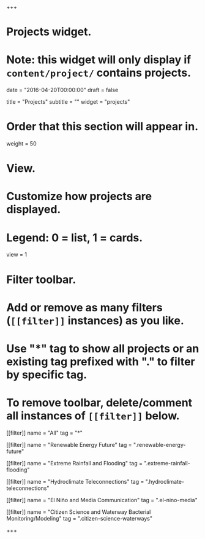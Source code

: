 +++
# Projects widget.
# Note: this widget will only display if `content/project/` contains projects.

date = "2016-04-20T00:00:00"
draft = false

title = "Projects"
subtitle = ""
widget = "projects"

# Order that this section will appear in.
weight = 50

# View.
# Customize how projects are displayed.
# Legend: 0 = list, 1 = cards.
view = 1

# Filter toolbar.
# Add or remove as many filters (`[[filter]]` instances) as you like.
# Use "*" tag to show all projects or an existing tag prefixed with "." to filter by specific tag.
# To remove toolbar, delete/comment all instances of `[[filter]]` below.
[[filter]]
  name = "All"
  tag = "*"
  
[[filter]]
  name = "Renewable Energy Future"
  tag = ".renewable-energy-future"

[[filter]]
  name = "Extreme Rainfall and Flooding"
  tag = ".extreme-rainfall-flooding"
  
[[filter]]
  name = "Hydroclimate Teleconnections"
  tag = ".hydroclimate-teleconnections"
  
[[filter]]
  name = "El Niño and Media Communication"
  tag = ".el-nino-media"
  
[[filter]]
  name = "Citizen Science and Waterway Bacterial Monitoring/Modeling"
  tag = ".citizen-science-waterways"

+++

